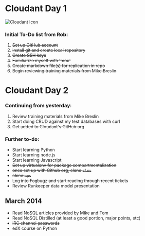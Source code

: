# Cloudant Day 1
![Cloudant Icon](https://cloudant.com/wp-content/themes/cloudant/images/cloudant_logo_2012_retina.png)

### Initial To-Do list from Rob:
1. ~~Set up GitHub account~~
2. ~~Install git and create local repository~~
3. ~~Create SSH keys~~
4. ~~Familiarize myself with 'mou'~~
3. ~~Create markdown file(s) for replication in repo~~
4. ~~Begin reviewing training materials from Mike Breslin~~

# Cloudant Day 2
### Continuing from yesterday:
1. Review training materials from Mike Breslin
2. Start doing CRUD against my test databases with curl
3. ~~Get added to Cloudant's GitHub org~~

### Further to-do:
* Start learning Python
* Start learning node.js
* Start learning Javascript
* ~~Set up virtualenv for package compartmentalization~~
* ~~once set up with Github org, clone `clou`~~
* ~~clone `ops`~~
* ~~Log into Fogbugz and start reading through recent tickets~~
* Review Runkeeper data model presentation

## March 2014
* Read NoSQL articles provided by Mike and Tom
* Read NoSQL Distilled (at least a good portion, major points, etc)
* ~~IRC channel passwords~~
* edX course on Python
